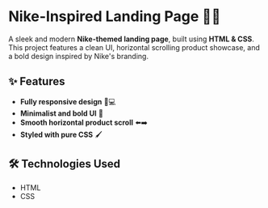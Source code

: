# Nike-Inspired Landing Page 🏀👟  

A sleek and modern **Nike-themed landing page**, built using **HTML & CSS**. This project features a clean UI, horizontal scrolling product showcase, and a bold design inspired by Nike's branding.  

## ✨ Features  
- **Fully responsive design** 📱💻  
- **Minimalist and bold UI** 🎨  
- **Smooth horizontal product scroll** ⬅️➡️  
- **Styled with pure CSS** 🖌️  

## 🛠️ Technologies Used  
- HTML  
- CSS 
